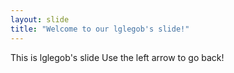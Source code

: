 ```yaml
---
layout: slide
title: "Welcome to our lglegob's slide!"
---
```

This is lglegob's slide
Use the left arrow to go back!
